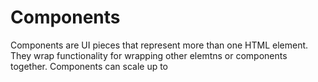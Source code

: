 # Components
Components are UI pieces that represent more than one HTML element. They wrap functionality for wrapping other elemtns or components together. Components can scale up to 